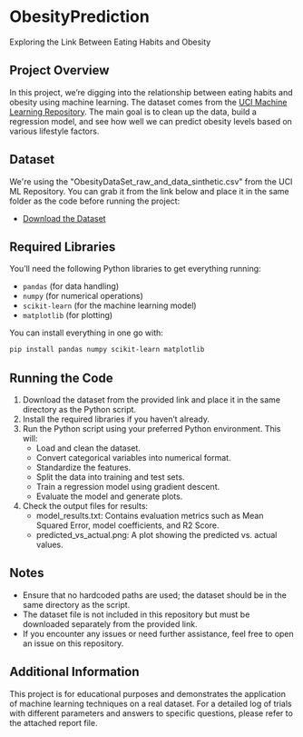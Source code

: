# ObesityPrediction
Exploring the Link Between Eating Habits and Obesity

## Project Overview
In this project, we’re digging into the relationship between eating habits and obesity using machine learning. The dataset comes from the [UCI Machine Learning Repository](https://archive.ics.uci.edu/ml/index.php). The main goal is to clean up the data, build a regression model, and see how well we can predict obesity levels based on various lifestyle factors.

## Dataset
We're using the "ObesityDataSet_raw_and_data_sinthetic.csv" from the UCI ML Repository. You can grab it from the link below and place it in the same folder as the code before running the project:
- [Download the Dataset](https://archive.ics.uci.edu/dataset/544/estimation+of+obesity+levels+based+on+eating+habits+and+physical+condition)

## Required Libraries
You’ll need the following Python libraries to get everything running:
- `pandas` (for data handling)
- `numpy` (for numerical operations)
- `scikit-learn` (for the machine learning model)
- `matplotlib` (for plotting)

You can install everything in one go with:
```bash
pip install pandas numpy scikit-learn matplotlib
```

## Running the Code
1. Download the dataset from the provided link and place it in the same directory as the Python script.
2. Install the required libraries if you haven’t already.
3. Run the Python script using your preferred Python environment. This will:
   - Load and clean the dataset.
   - Convert categorical variables into numerical format.
   - Standardize the features.
   - Split the data into training and test sets.
   - Train a regression model using gradient descent.
   - Evaluate the model and generate plots.
4. Check the output files for results:
   - model_results.txt: Contains evaluation metrics such as Mean Squared Error, model coefficients, and R2 Score.
   - predicted_vs_actual.png: A plot showing the predicted vs. actual values.
    
## Notes
   - Ensure that no hardcoded paths are used; the dataset should be in the same directory as the script.
   - The dataset file is not included in this repository but must be downloaded separately from the provided link.
   - If you encounter any issues or need further assistance, feel free to open an issue on this repository.

## Additional Information
This project is for educational purposes and demonstrates the application of machine learning techniques on a real dataset.
For a detailed log of trials with different parameters and answers to specific questions, please refer to the attached report file.



